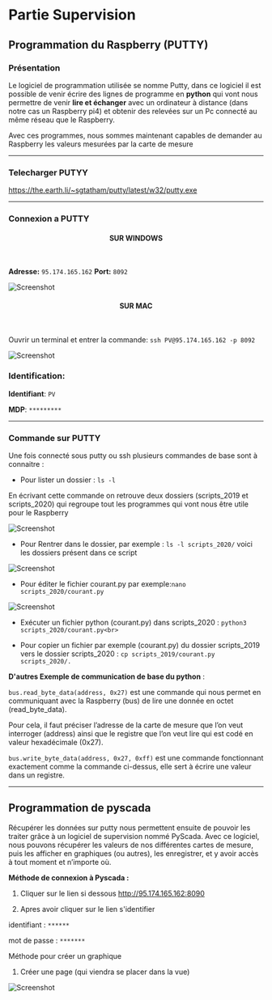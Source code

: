 # Partie Supervision

## Programmation du Raspberry (PUTTY)

### Présentation

Le logiciel de programmation utilisée se nomme Putty, dans ce logiciel il est possible de venir écrire des lignes de programme en **python** qui vont nous permettre de venir **lire et échanger** avec un ordinateur à distance (dans notre cas un Raspberry pi4) et obtenir des relevées sur un Pc connecté au même réseau que le Raspberry.

Avec ces programmes, nous sommes maintenant capables de demander au Raspberry les valeurs mesurées par la carte de mesure 

-------------

### Telecharger PUTYY

https://the.earth.li/~sgtatham/putty/latest/w32/putty.exe

-------------

### Connexion a PUTTY
 
<h4 align="center">SUR WINDOWS</h4>
<br>

**Adresse:** ``95.174.165.162`` 
**Port:** ``8092`` <br>


![Screenshot](pic/PUTTY.PNG)



<h4 align="center">SUR MAC</h4>
<br>

Ouvrir un terminal et entrer la commande:
``ssh PV@95.174.165.162 -p 8092``


![Screenshot](pic/terminal_code.png)


### Identification:

**Identifiant**: ``PV`` 

**MDP**: ``*********``

-------------
### Commande sur PUTTY

Une fois connecté sous putty ou ssh plusieurs commandes de base sont à connaitre :

* Pour lister un dossier : ``ls -l`` 

En écrivant cette commande on retrouve deux dossiers (scripts_2019 et scripts_2020) qui regroupe tout les programmes qui vont nous être utile pour le Raspberry 


![Screenshot](pic/partie_logiciel/ouvrir.png)


* Pour Rentrer dans le dossier, par exemple : ``ls -l scripts_2020/`` 
 voici les dossiers présent dans ce script


![Screenshot](pic/partie_logiciel/lister.png)


* Pour éditer le fichier courant.py par exemple:``nano scripts_2020/courant.py``


![Screenshot](pic/partie_logiciel/Script_tension.PNG)

* Exécuter un fichier python (courant.py) dans scripts_2020 : ``python3 scripts_2020/courant.py<br>``

* Pour copier un fichier par exemple (courant.py) du dossier scripts_2019 vers le dossier scripts_2020 : ``cp scripts_2019/courant.py scripts_2020/.``

**D'autres Exemple de communication de base du python** :

``bus.read_byte_data(address, 0x27)`` est une commande qui nous permet en communiquant avec la
Raspberry (bus) de lire une donnée en octet (read_byte_data).

Pour cela, il faut préciser l’adresse de
la carte de mesure que l’on veut interroger (address) ainsi que le registre que l’on veut lire qui est
codé en valeur hexadécimale (0x27). 

``bus.write_byte_data(address, 0x27, 0xff)`` est une commande fonctionnant exactement comme la
commande ci-dessus, elle sert à écrire une valeur dans un registre.


-------------

## Programmation de pyscada

Récupérer les données sur putty nous permettent ensuite de pouvoir les traiter grâce à un logiciel de supervision
nommé PyScada. Avec ce logiciel, nous pouvons récupérer les valeurs de nos différentes cartes de
mesure, puis les afficher en graphiques (ou autres), les enregistrer, et y avoir accès à tout moment et
n’importe où.

**Méthode de connexion à Pyscada :**

1. Cliquer sur le lien si dessous 
http://95.174.165.162:8090 

2. Apres avoir cliquer sur le lien s'identifier 

 identifiant : ``******``
 
mot de passe : ``*******`` 


Méthode pour créer un graphique 
1. Créer une page (qui viendra se placer dans la vue)


![Screenshot](pic/logo_iut.png)
